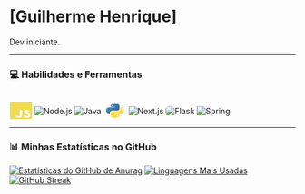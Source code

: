 # [Guilherme Henrique]

Dev iniciante.

---

### 💻 Habilidades e Ferramentas

<div style="display: inline_block"><br>
  <img align="center" alt="Js" height="30" width="40" src="https://raw.githubusercontent.com/devicons/devicon/master/icons/javascript/javascript-plain.svg">
  <img align="center" alt="Node.js" height="30" width="40" src="https://cdn.jsdelivr.net/gh/devicons/devicon/icons/nodejs/nodejs-original.svg">
  <img align="center" alt="Java" height="30" width="40" src="https://cdn.jsdelivr.net/gh/devicons/devicon/icons/java/java-original.svg">
  <img align="center" alt="Python" height="30" width="40" src="https://raw.githubusercontent.com/devicons/devicon/master/icons/python/python-original.svg">
  <img align="center" alt="Next.js" height="30" width="40" src="https://cdn.jsdelivr.net/gh/devicons/devicon/icons/nextjs/nextjs-original.svg">
  <img align="center" alt="Flask" height="30" width="40" src="https://cdn.jsdelivr.net/gh/devicons/devicon/icons/flask/flask-original.svg" style="background-color:white; border-radius:5px;">
  <img align="center" alt="Spring" height="30" width="40" src="https://cdn.jsdelivr.net/gh/devicons/devicon/icons/spring/spring-original.svg">
</div>

---

### 📊 Minhas Estatísticas no GitHub

[![Estatísticas do GitHub de Anurag](https://github-readme-stats.vercel.app/api?username=SEU-USUARIO-DO-GITHUB&show_icons=true&theme=tokyonight&include_all_commits=true&count_private=true)](https://github.com/anuraghazra/github-readme-stats)
[![Linguagens Mais Usadas](https://github-readme-stats.vercel.app/api/top-langs/?username=SEU-USUARIO-DO-GITHUB&layout=compact&langs_count=7&theme=tokyonight)](https://github.com/anuraghazra/github-readme-stats)
[![GitHub Streak](https://github-readme-streak-stats.herokuapp.com/?user=SEU-USUARIO-DO-GITHUB&theme=tokyonight)](https://git.io/streak-stats)
